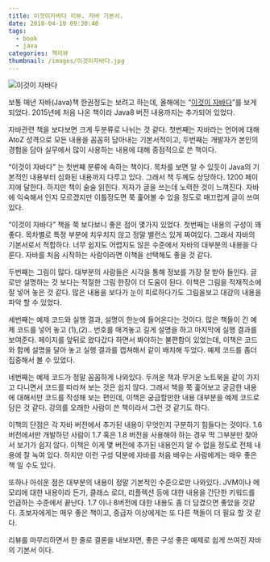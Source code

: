```yaml
---
title: 이것이자바다 리뷰. 자바 기본서.
date: 2018-04-10 09:30:40
tags: 
  - book 
  - java
categories: 책리뷰
thumbnail: /images/이것이자바다.jpg
---
```


![이것이 자바다](/images/이것이자바다.jpg "")

보통 매년 자바(Java)책 한권정도는 보려고 하는데, 올해에는 “[이것이 자바다](http://www.hanbit.co.kr/media/books/book_view.html?p_code=B1460673937)”를 보게되었다. 2015년에 처음 나온 책이라 Java8 버전 내용까지는 추가되어 있었다.

자바관련 책을 보다보면 크게 두분류로 나뉘는 것 같다. 첫번째는 자바라는 언어에 대해 AtoZ 성격으로 모든 내용을 꼼꼼히 담아내는 기본서적이고, 두번째는 개발자가 본인의 경험을 담아 실무에서 많이 사용하는 내용에 대해 중점적으로 쓴 책이다. 

“이것이 자바다” 는 첫번째 분류에 속하는 책이다. 목차를 보면 알 수 있듯이 Java의 기본적인 내용부터 심화된 내용까지 다루고 있다. 그래서 책 두께도 상당하다. 1200 페이지에 달한다. 하지만 책이 술술 읽힌다. 저자가 글을 쓰는데 노력한 것이 느껴진다. 자바에 익숙해서 인지 모르겠지만 이틀정도면 쭉 훑어볼 수 있을 정도로 매끄럽게 글이 쓰여있다.

“이것이 자바다” 책을 쭉 보다보니 좋은 점이 몇가지 있었다.
첫번째는 내용의 구성이 꽤 좋다. 목차별로 특정 부분에 치우치지 않고 정말 밸런스 있게 짜여있다. 그래서 자바의 기본서로서 적합하다. 너무 쉽지도 어렵지도 않은 수준에서 자바의 대부분의 내용을 다룬다. 자바를 처음 시작하는 사람이라면 이책을 선택해도 좋을 것 같다.

두번째는 그림이 많다. 대부분의 사람들은 시각을 통해 정보를 가장 잘 받아 들인다. 글로만 설명하는 것 보다는 적절한 그림 한장이 더 도움이 된다. 이책은 그림을 적재적소에 잘 넣어 놓은 것 같다. 많은 내용을 보다가 눈이 피로하다가도 그림을보고 대강의 내용을 파악 할 수 있었다.

세번째는 예제 코드와 실행 결과, 설명이 한눈에 들어온다는 것이다. 많은 책들이 긴 예제 코드를 넣어 놓고 (1),(2).. 번호를 매겨놓고 길게 설명을 하고 마지막에 실행 결과를 보여준다. 페이지를 앞뒤로 왔다갔다 하면서 봐야하는 불편함이 있었는데, 이책은 코드와 함께 설명을 달아 놓고 실행 결과를 캡쳐해서 같이 배치해 두었다. 예제 코드를 좀더 집중해서 볼 수 있었다.

네번째는 예제 코드가 정말 꼼꼼하게 나와있다. 두꺼운 책과 무거운 노트북을 같이 가지고 다니면서 코드를 따라쳐 보는 것은 쉽지 않다. 그래서 책을 쭉 훑어보고 궁금한 내용에 대해서만 코드를 작성해 보는 편인데, 이책은 궁금할만한 내용 대부분을 예제 코드로 담은 것 같다. 강의를 오래한 사람이 쓴 책이라서 그런 것 같기도 하다.

이책의 단점은 각 자바 버전에서 추가된 내용이 무엇인지 구분하기 힘들다는 것이다. 1.6버전에서만 개발하던 사람이 1.7 혹은 1.8 버전을 사용해야 하는 경우 딱 그부분만 찾아서 보기가 쉽지 않다. 이책은 이게 몇 버전에 추가된 내용인지 알 수 없을 정도로 전체 내용에 잘 녹여 있다. 하지만 이런 구성 덕분에 자바를 처음 배우는 사람에게는 매우 좋은 책 일 수도 있다.

또하나 아쉬운 점은 대부분의 내용이 정말 기본적인 수준으로만 나와있다. JVM이나 메모리에 대한 내용이라 든가, 클래스 로더, 리플렉션 등에 대한 내용을 간단한 키워드를 언급하는 수준에서 끝난다. 1.7 이나 8버전에 대한 내용도 좀 더 담겼으면 좋았을 것같다. 
초보자에게는 매우 좋은 책이고, 중급자 이상에게는 또 다른 책들이 더 필요 할 것 같다.


리뷰를 마무리하면서 한 줄로 결론을 내보자면,
좋은 구성 좋은 예제로 쉽게 쓰여진 자바의 기본서 이다.


